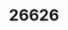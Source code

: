 ---
title: '26626'
categories:
  - MAI1
  - PMA1
description: Interpret statistical information for a purpose
pdf: 'https://www.nzqa.govt.nz/nqfdocs/units/pdf/26626.pdf'
level: '1'
credits: '3'
assessment: Internal
---